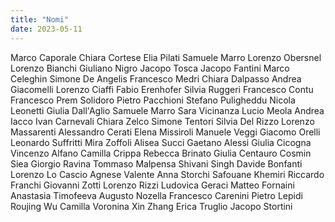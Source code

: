 ```yaml
---
title: "Nomi"
date: 2023-05-11
---
```

Marco Caporale
Chiara Cortese
Elia Pilati
Samuele Marro
Lorenzo Obersnel
Lorenzo Bianchi
Giuliano Nigro
Jacopo Tosca
Jacopo Fantini
Marco Celeghin
Simone De Angelis
Francesco Medri
Chiara Dalpasso
Andrea Giacomelli
Lorenzo Ciaffi
Fabio Erenhofer
Silvia Ruggeri
Francesco Contu
Francesco Prem Solidoro
Pietro Pacchioni
Stefano  Puligheddu
Nicola Leonetti
Giulia Dall'Aglio
Samuele Marro
Sara Vicinanza
Lucio Meola
Andrea Iacco
Ivan Carnevali
Chiara Zelco
Simone Tentori
Silvia Del Rizzo
Lorenzo Massarenti
Alessandro Cerati
Elena Missiroli
Manuele Veggi
Giacomo Orelli
Leonardo Suffritti
Mira Zoffoli
Alisea Succi
Gaetano Alessi
Giulia Cicogna
Vincenzo Alfano
Camilla Crippa
Rebecca Brinato
Giulia Centauro
Cosmin Siea
Giorgio Ravina
Tommaso Malpensa
Shivani Singh
Davide Bonfanti
Lorenzo Lo Cascio
Agnese Valente
Anna Storchi
Safouane Khemiri
Riccardo Franchi
Giovanni Zotti
Lorenzo Rizzi
Ludovica Geraci
Matteo Fornaini
Anastasia Timofeeva
Augusto Nozella
Francesco Carenini
Pietro Lepidi
Roujing Wu
Camilla Voronina
Xin Zhang
Erica Truglio
Jacopo Stortini
